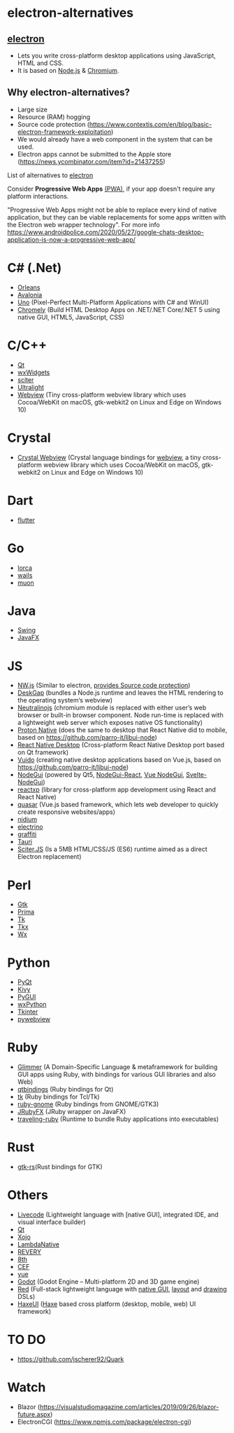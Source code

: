 # electron-alternatives

## [electron](https://electronjs.org)
* Lets you write cross-platform desktop applications using JavaScript, HTML and CSS.
* It is based on [Node.js](https://nodejs.org) & [Chromium](https://www.chromium.org).

## Why electron-alternatives?

* Large size
* Resource (RAM) hogging
* Source code protection (https://www.contextis.com/en/blog/basic-electron-framework-exploitation)
* We would already have a web component in the system that can be used.
* Electron apps cannot be submitted to the Apple store (https://news.ycombinator.com/item?id=21437255)

List of alternatives to [electron](https://electronjs.org)

Consider **Progressive Web Apps** [(PWA)](https://developers.google.com/web/progressive-web-apps/desktop), if your app doesn't require any platform interactions.

"Progressive Web Apps might not be able to replace every kind of native application, but they can be viable replacements for some apps written with the Electron web wrapper technology". For more info
https://www.androidpolice.com/2020/05/27/google-chats-desktop-application-is-now-a-progressive-web-app/


# C# (.Net)
* [Orleans](https://github.com/dotnet/Orleans)
* [Avalonia](https://avaloniaui.net)
* [Uno](https://platform.uno) (Pixel-Perfect Multi-Platform Applications with C# and WinUI)
* [Chromely](https://github.com/chromelyapps/Chromely) (Build HTML Desktop Apps on .NET/.NET Core/.NET 5 using native GUI, HTML5, JavaScript, CSS)

# C/C++
* [Qt](https://www.qt.io)
* [wxWidgets](https://wxwidgets.org)
* [sciter](https://sciter.com)
* [Ultralight](https://ultralig.ht)
* [Webview](https://github.com/webview/webview) (Tiny cross-platform webview library which uses Cocoa/WebKit on macOS, gtk-webkit2 on Linux and Edge on Windows 10)

# Crystal
* [Crystal Webview](https://github.com/naqvis/webview) (Crystal language bindings for [webview](https://github.com/webview/webview), a tiny cross-platform webview library which uses Cocoa/WebKit on macOS, gtk-webkit2 on Linux and Edge on Windows 10)

# Dart
* [flutter](https://flutter.dev)

# Go
* [lorca](https://github.com/zserge/lorca)
* [wails](https://github.com/wailsapp/wails)
* [muon](https://github.com/ImVexed/muon)

# Java
* [Swing](https://en.wikipedia.org/wiki/Swing_(Java))
* [JavaFX](https://openjfx.io/)

# JS
* [NW.js](https://nwjs.io) (Similar to electron, [provides Source code protection](https://nwjs.io/blog/js-src-protect-perf/))
* [DeskGap](https://deskgap.com) (bundles a Node.js runtime and leaves the HTML rendering to the operating system‘s webview)
* [Neutralinojs](https://neutralino.js.org) (chromium module is replaced with either user’s web browser or built-in browser component. Node run-time is replaced with a lightweight web server which exposes native OS functionality)
* [Proton Native](https://proton-native.js.org) (does the same to desktop that React Native did to mobile, based on https://github.com/parro-it/libui-node)
* [React Native Desktop](https://github.com/status-im/react-native-desktop) (Cross-platform React Native Desktop port based on Qt framework)
* [Vuido](https://github.com/mimecorg/vuido) (creating native desktop applications based on Vue.js, based on https://github.com/parro-it/libui-node)
* [NodeGui](https://github.com/nodegui/nodegui) (powered by Qt5, [NodeGui-React](https://github.com/nodegui/react-nodegui), [Vue NodeGui](https://github.com/nodegui/vue-nodegui), [Svelte-NodeGui](https://github.com/nodegui/svelte-nodegui))
* [reactxp](https://github.com/microsoft/reactxp) (library for cross-platform app development using React and React Native)
* [quasar](https://quasar.dev) (Vue.js based framework, which lets web developer to quickly create responsive websites/apps)
* [nidium](https://www.nidium.com)
* [electrino](https://github.com/pojala/electrino)
* [graffiti](https://github.com/cztomsik/graffiti)
* [Tauri](https://github.com/tauri-apps/tauri)
* [Sciter.JS](https://github.com/c-smile/sciter-js-sdk) (Is a 5MB HTML/CSS/JS (ES6) runtime aimed as a direct Electron replacement)

# Perl
* [Gtk](https://metacpan.org/pod/Gtk3)
* [Prima](https://metacpan.org/pod/Prima)
* [Tk](https://metacpan.org/dist/Tk)
* [Tkx](https://metacpan.org/pod/Tkx)
* [Wx](https://metacpan.org/pod/Wx)

# Python
* [PyQt](https://en.wikipedia.org/wiki/PyQt)
* [Kivy](https://kivy.org/#home)
* [PyGUI](http://www.cosc.canterbury.ac.nz/greg.ewing/python_gui)
* [wxPython](https://wxpython.org/)
* [Tkinter](https://docs.python.org/2/library/tkinter.html)
* [pywebview](https://github.com/r0x0r/pywebview)

# Ruby
* [Glimmer](https://github.com/AndyObtiva/glimmer) (A Domain-Specific Language & metaframework for building GUI apps using Ruby, with bindings for various GUI libraries and also Web)
* [qtbindings](https://github.com/ryanmelt/qtbindings) (Ruby bindings for Qt)
* [tk](https://github.com/ruby/tk) (Ruby bindings for Tcl/Tk)
* [ruby-gnome](https://github.com/ruby-gnome/ruby-gnome) (Ruby bindings from GNOME/GTK3)
* [JRubyFX](https://github.com/jruby/jrubyfx) (JRuby wrapper on JavaFX)
* [traveling-ruby](https://github.com/phusion/traveling-ruby) (Runtime to bundle Ruby applications into executables)

# Rust
* [gtk-rs](https://github.com/gtk-rs)(Rust bindings for GTK)

# Others
* [Livecode](https://livecode.com) (Lightweight language with [native GUI], integrated IDE, and visual interface builder) 
* [Qt](https://www.qt.io)
* [Xojo](https://www.xojo.com)
* [LambdaNative](http://www.lambdanative.org)
* [REVERY](https://www.outrunlabs.com/revery)
* [8th](https://8th-dev.com/index.html)
* [CEF](https://bitbucket.org/%7Bdc443723-7652-4c63-b340-033e522146db%7D/)
* [yue](https://github.com/yue/yue)
* [Godot](https://godotengine.org/) (Godot Engine – Multi-platform 2D and 3D game engine)
* [Red](https://www.red-lang.org/p/about.html) (Full-stack lightweight language with [native GUI](https://github.com/red/docs/blob/master/en/view.adoc), [layout](https://github.com/red/docs/blob/master/en/vid.adoc) and [drawing](https://github.com/red/docs/blob/master/en/draw.adoc) DSLs)
* [HaxeUI](http://haxeui.org/) ([Haxe](https://haxe.org) based cross platform (desktop, mobile, web) UI framework)

# TO DO
* https://github.com/jscherer92/Quark

# Watch
* Blazor (https://visualstudiomagazine.com/articles/2019/09/26/blazor-future.aspx)
* ElectronCGI (https://www.npmjs.com/package/electron-cgi)
